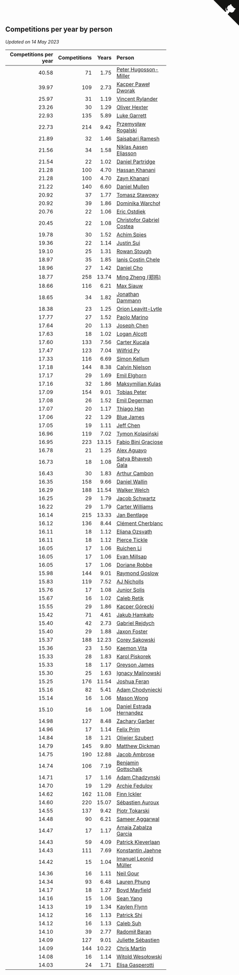 ## Competitions per year by person

*Updated on 14 May 2023*

| Competitions per year | Competitions | Years | Person |
| ---: | ---: | ---: | :--- |
| 40.58 | 71 | 1.75 | [Peter Hugosson-Miller](https://www.worldcubeassociation.org/persons/2021HUGO01) |
| 39.97 | 109 | 2.73 | [Kacper Paweł Dworak](https://www.worldcubeassociation.org/persons/2020DWOR01) |
| 25.97 | 31 | 1.19 | [Vincent Rylander](https://www.worldcubeassociation.org/persons/2022RYLA01) |
| 23.26 | 30 | 1.29 | [Oliver Hexter](https://www.worldcubeassociation.org/persons/2022HEXT01) |
| 22.93 | 135 | 5.89 | [Luke Garrett](https://www.worldcubeassociation.org/persons/2017GARR05) |
| 22.73 | 214 | 9.42 | [Przemysław Rogalski](https://www.worldcubeassociation.org/persons/2013ROGA02) |
| 21.89 | 32 | 1.46 | [Saisabari Ramesh](https://www.worldcubeassociation.org/persons/2021RAME01) |
| 21.56 | 34 | 1.58 | [Niklas Aasen Eliasson](https://www.worldcubeassociation.org/persons/2021ELIA01) |
| 21.54 | 22 | 1.02 | [Daniel Partridge](https://www.worldcubeassociation.org/persons/2022PART02) |
| 21.28 | 100 | 4.70 | [Hassan Khanani](https://www.worldcubeassociation.org/persons/2018KHAN26) |
| 21.28 | 100 | 4.70 | [Zayn Khanani](https://www.worldcubeassociation.org/persons/2018KHAN28) |
| 21.22 | 140 | 6.60 | [Daniel Mullen](https://www.worldcubeassociation.org/persons/2016MULL04) |
| 20.92 | 37 | 1.77 | [Tomasz Stawowy](https://www.worldcubeassociation.org/persons/2021STAW01) |
| 20.92 | 39 | 1.86 | [Dominika Warchoł](https://www.worldcubeassociation.org/persons/2021WARC01) |
| 20.76 | 22 | 1.06 | [Eric Ostdiek](https://www.worldcubeassociation.org/persons/2022OSTD01) |
| 20.45 | 22 | 1.08 | [Christofor Gabriel Costea](https://www.worldcubeassociation.org/persons/2022COST03) |
| 19.78 | 30 | 1.52 | [Achim Spies](https://www.worldcubeassociation.org/persons/2021SPIE01) |
| 19.36 | 22 | 1.14 | [Justin Sui](https://www.worldcubeassociation.org/persons/2022SUIJ01) |
| 19.10 | 25 | 1.31 | [Rowan Stough](https://www.worldcubeassociation.org/persons/2022STOU01) |
| 18.97 | 35 | 1.85 | [Ianis Costin Chele](https://www.worldcubeassociation.org/persons/2021CHEL01) |
| 18.96 | 27 | 1.42 | [Daniel Cho](https://www.worldcubeassociation.org/persons/2021CHOD01) |
| 18.77 | 258 | 13.74 | [Ming Zheng (郑鸣)](https://www.worldcubeassociation.org/persons/2009ZHEN11) |
| 18.66 | 116 | 6.21 | [Max Siauw](https://www.worldcubeassociation.org/persons/2017SIAU02) |
| 18.65 | 34 | 1.82 | [Jonathan Dammann](https://www.worldcubeassociation.org/persons/2021DAMM01) |
| 18.38 | 23 | 1.25 | [Orion Leavitt-Lytle](https://www.worldcubeassociation.org/persons/2022LEAV01) |
| 17.77 | 27 | 1.52 | [Paolo Marino](https://www.worldcubeassociation.org/persons/2021MARI04) |
| 17.64 | 20 | 1.13 | [Joseph Chen](https://www.worldcubeassociation.org/persons/2022CHEN16) |
| 17.63 | 18 | 1.02 | [Logan Alcott](https://www.worldcubeassociation.org/persons/2022ALCO02) |
| 17.60 | 133 | 7.56 | [Carter Kucala](https://www.worldcubeassociation.org/persons/2015KUCA01) |
| 17.47 | 123 | 7.04 | [Wilfrid Py](https://www.worldcubeassociation.org/persons/2016PYWI01) |
| 17.33 | 116 | 6.69 | [Simon Kellum](https://www.worldcubeassociation.org/persons/2016KELL12) |
| 17.18 | 144 | 8.38 | [Calvin Nielson](https://www.worldcubeassociation.org/persons/2014NIEL03) |
| 17.17 | 29 | 1.69 | [Emil Elghorn](https://www.worldcubeassociation.org/persons/2021ELGH01) |
| 17.16 | 32 | 1.86 | [Maksymilian Kulas](https://www.worldcubeassociation.org/persons/2021KULA02) |
| 17.09 | 154 | 9.01 | [Tobias Peter](https://www.worldcubeassociation.org/persons/2014PETE03) |
| 17.08 | 26 | 1.52 | [Emil Degerman](https://www.worldcubeassociation.org/persons/2021DEGE01) |
| 17.07 | 20 | 1.17 | [Thiago Han](https://www.worldcubeassociation.org/persons/2022HANT01) |
| 17.06 | 22 | 1.29 | [Blue James](https://www.worldcubeassociation.org/persons/2022JAME01) |
| 17.05 | 19 | 1.11 | [Jeff Chen](https://www.worldcubeassociation.org/persons/2022CHEN19) |
| 16.96 | 119 | 7.02 | [Tymon Kolasiński](https://www.worldcubeassociation.org/persons/2016KOLA02) |
| 16.95 | 223 | 13.15 | [Fabio Bini Graciose](https://www.worldcubeassociation.org/persons/2010GRAC02) |
| 16.78 | 21 | 1.25 | [Alex Aguayo](https://www.worldcubeassociation.org/persons/2022AGUA01) |
| 16.73 | 18 | 1.08 | [Satya Bhavesh Gala](https://www.worldcubeassociation.org/persons/2022GALA03) |
| 16.43 | 30 | 1.83 | [Arthur Cambon](https://www.worldcubeassociation.org/persons/2021CAMB01) |
| 16.35 | 158 | 9.66 | [Daniel Wallin](https://www.worldcubeassociation.org/persons/2013WALL03) |
| 16.29 | 188 | 11.54 | [Walker Welch](https://www.worldcubeassociation.org/persons/2011WELC01) |
| 16.25 | 29 | 1.79 | [Jacob Schwartz](https://www.worldcubeassociation.org/persons/2021SCHW01) |
| 16.22 | 29 | 1.79 | [Carter Williams](https://www.worldcubeassociation.org/persons/2021WILL06) |
| 16.14 | 215 | 13.33 | [Jan Bentlage](https://www.worldcubeassociation.org/persons/2010BENT01) |
| 16.12 | 136 | 8.44 | [Clément Cherblanc](https://www.worldcubeassociation.org/persons/2014CHER05) |
| 16.11 | 18 | 1.12 | [Eliana Ozsvath](https://www.worldcubeassociation.org/persons/2022OZSV01) |
| 16.11 | 18 | 1.12 | [Pierce Tickle](https://www.worldcubeassociation.org/persons/2022TICK01) |
| 16.05 | 17 | 1.06 | [Ruichen Li](https://www.worldcubeassociation.org/persons/2022LIRU02) |
| 16.05 | 17 | 1.06 | [Evan Millsap](https://www.worldcubeassociation.org/persons/2022MILL05) |
| 16.05 | 17 | 1.06 | [Doriane Robbe](https://www.worldcubeassociation.org/persons/2022ROBB03) |
| 15.98 | 144 | 9.01 | [Raymond Goslow](https://www.worldcubeassociation.org/persons/2014GOSL01) |
| 15.83 | 119 | 7.52 | [AJ Nicholls](https://www.worldcubeassociation.org/persons/2015NICH04) |
| 15.76 | 17 | 1.08 | [Junior Solis](https://www.worldcubeassociation.org/persons/2022SOLI03) |
| 15.67 | 16 | 1.02 | [Caleb Retik](https://www.worldcubeassociation.org/persons/2022RETI01) |
| 15.55 | 29 | 1.86 | [Kacper Górecki](https://www.worldcubeassociation.org/persons/2021GORE01) |
| 15.42 | 71 | 4.61 | [Jakub Hamkało](https://www.worldcubeassociation.org/persons/2018HAMK01) |
| 15.40 | 42 | 2.73 | [Gabriel Rejdych](https://www.worldcubeassociation.org/persons/2020REJD01) |
| 15.40 | 29 | 1.88 | [Jaxon Foster](https://www.worldcubeassociation.org/persons/2021FOST01) |
| 15.37 | 188 | 12.23 | [Corey Sakowski](https://www.worldcubeassociation.org/persons/2011SAKO01) |
| 15.36 | 23 | 1.50 | [Kaemon Vita](https://www.worldcubeassociation.org/persons/2021VITA01) |
| 15.33 | 28 | 1.83 | [Karol Piskorek](https://www.worldcubeassociation.org/persons/2021PISK01) |
| 15.33 | 18 | 1.17 | [Greyson James](https://www.worldcubeassociation.org/persons/2022JAME02) |
| 15.30 | 25 | 1.63 | [Ignacy Malinowski](https://www.worldcubeassociation.org/persons/2021MALI02) |
| 15.25 | 176 | 11.54 | [Joshua Feran](https://www.worldcubeassociation.org/persons/2011FERA01) |
| 15.16 | 82 | 5.41 | [Adam Chodyniecki](https://www.worldcubeassociation.org/persons/2017CHOD02) |
| 15.14 | 16 | 1.06 | [Mason Wong](https://www.worldcubeassociation.org/persons/2022WONG03) |
| 15.10 | 16 | 1.06 | [Daniel Estrada Hernandez](https://www.worldcubeassociation.org/persons/2022HERN07) |
| 14.98 | 127 | 8.48 | [Zachary Garber](https://www.worldcubeassociation.org/persons/2014GARB01) |
| 14.96 | 17 | 1.14 | [Felix Prim](https://www.worldcubeassociation.org/persons/2022PRIM01) |
| 14.84 | 18 | 1.21 | [Oliwier Szubert](https://www.worldcubeassociation.org/persons/2022SZUB01) |
| 14.79 | 145 | 9.80 | [Matthew Dickman](https://www.worldcubeassociation.org/persons/2013DICK01) |
| 14.75 | 190 | 12.88 | [Jacob Ambrose](https://www.worldcubeassociation.org/persons/2010AMBR01) |
| 14.74 | 106 | 7.19 | [Benjamin Gottschalk](https://www.worldcubeassociation.org/persons/2016GOTT01) |
| 14.71 | 17 | 1.16 | [Adam Chadzynski](https://www.worldcubeassociation.org/persons/2022CHAD02) |
| 14.70 | 19 | 1.29 | [Archie Fedulov](https://www.worldcubeassociation.org/persons/2022FEDU01) |
| 14.62 | 162 | 11.08 | [Finn Ickler](https://www.worldcubeassociation.org/persons/2012ICKL01) |
| 14.60 | 220 | 15.07 | [Sébastien Auroux](https://www.worldcubeassociation.org/persons/2008AURO01) |
| 14.55 | 137 | 9.42 | [Piotr Tokarski](https://www.worldcubeassociation.org/persons/2013TOKA01) |
| 14.48 | 90 | 6.21 | [Sameer Aggarwal](https://www.worldcubeassociation.org/persons/2017AGGA01) |
| 14.47 | 17 | 1.17 | [Amaia Zabalza Garcia](https://www.worldcubeassociation.org/persons/2022GARC03) |
| 14.43 | 59 | 4.09 | [Patrick Kleverlaan](https://www.worldcubeassociation.org/persons/2019KLEV01) |
| 14.43 | 111 | 7.69 | [Konstantin Jaehne](https://www.worldcubeassociation.org/persons/2015JAEH01) |
| 14.42 | 15 | 1.04 | [Imanuel Leonid Müller](https://www.worldcubeassociation.org/persons/2022MULL02) |
| 14.36 | 16 | 1.11 | [Neil Gour](https://www.worldcubeassociation.org/persons/2022GOUR01) |
| 14.34 | 93 | 6.48 | [Lauren Phung](https://www.worldcubeassociation.org/persons/2016PHUN02) |
| 14.17 | 18 | 1.27 | [Boyd Mayfield](https://www.worldcubeassociation.org/persons/2022MAYF01) |
| 14.16 | 15 | 1.06 | [Sean Yang](https://www.worldcubeassociation.org/persons/2022YANG03) |
| 14.13 | 19 | 1.34 | [Kaylen Flynn](https://www.worldcubeassociation.org/persons/2022FLYN01) |
| 14.12 | 16 | 1.13 | [Patrick Shi](https://www.worldcubeassociation.org/persons/2022SHIP01) |
| 14.12 | 16 | 1.13 | [Caleb Suh](https://www.worldcubeassociation.org/persons/2022SUHC01) |
| 14.10 | 39 | 2.77 | [Radomił Baran](https://www.worldcubeassociation.org/persons/2020BARA02) |
| 14.09 | 127 | 9.01 | [Juliette Sébastien](https://www.worldcubeassociation.org/persons/2014SEBA01) |
| 14.09 | 144 | 10.22 | [Chris Martin](https://www.worldcubeassociation.org/persons/2013MART03) |
| 14.08 | 16 | 1.14 | [Witold Wesołowski](https://www.worldcubeassociation.org/persons/2022WESO01) |
| 14.03 | 24 | 1.71 | [Elisa Gasperotti](https://www.worldcubeassociation.org/persons/2021GASP01) |


<a href="https://github.com/jonatanklosko/wca_statistics" class="github-corner" aria-label="View source on Github"><svg width="80" height="80" viewBox="0 0 250 250" style="fill:#151513; color:#fff; position: absolute; top: 0; border: 0; right: 0;" aria-hidden="true"><path d="M0,0 L115,115 L130,115 L142,142 L250,250 L250,0 Z"></path><path d="M128.3,109.0 C113.8,99.7 119.0,89.6 119.0,89.6 C122.0,82.7 120.5,78.6 120.5,78.6 C119.2,72.0 123.4,76.3 123.4,76.3 C127.3,80.9 125.5,87.3 125.5,87.3 C122.9,97.6 130.6,101.9 134.4,103.2" fill="currentColor" style="transform-origin: 130px 106px;" class="octo-arm"></path><path d="M115.0,115.0 C114.9,115.1 118.7,116.5 119.8,115.4 L133.7,101.6 C136.9,99.2 139.9,98.4 142.2,98.6 C133.8,88.0 127.5,74.4 143.8,58.0 C148.5,53.4 154.0,51.2 159.7,51.0 C160.3,49.4 163.2,43.6 171.4,40.1 C171.4,40.1 176.1,42.5 178.8,56.2 C183.1,58.6 187.2,61.8 190.9,65.4 C194.5,69.0 197.7,73.2 200.1,77.6 C213.8,80.2 216.3,84.9 216.3,84.9 C212.7,93.1 206.9,96.0 205.4,96.6 C205.1,102.4 203.0,107.8 198.3,112.5 C181.9,128.9 168.3,122.5 157.7,114.1 C157.9,116.9 156.7,120.9 152.7,124.9 L141.0,136.5 C139.8,137.7 141.6,141.9 141.8,141.8 Z" fill="currentColor" class="octo-body"></path></svg></a><style>.github-corner:hover .octo-arm{animation:octocat-wave 560ms ease-in-out}@keyframes octocat-wave{0%,100%{transform:rotate(0)}20%,60%{transform:rotate(-25deg)}40%,80%{transform:rotate(10deg)}}@media (max-width:500px){.github-corner:hover .octo-arm{animation:none}.github-corner .octo-arm{animation:octocat-wave 560ms ease-in-out}}</style>
